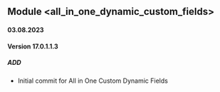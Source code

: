 ## Module <all_in_one_dynamic_custom_fields>

#### 03.08.2023
#### Version 17.0.1.1.3
##### ADD
- Initial commit for All in One Custom Dynamic Fields
